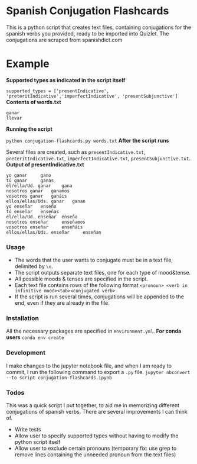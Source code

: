 # Spanish Conjugation Flashcards
This is a python script that creates text files, containing conjugations for the spanish verbs you provided, ready to be imported into Quizlet. The conjugations are scraped from spanishdict.com

# Example
__Supported types as indicated in the script itself__

`supported_types = ['presentIndicative', 'preteritIndicative','imperfectIndicative', 'presentSubjunctive']`
__Contents of words.txt__

```
ganar
llevar
```
__Running the script__

`python conjugation-flashcards.py words.txt`
__After the script runs__

Several files are created, such as `presentIndicative.txt`,
`preteritIndicative.txt`, `imperfectIndicative.txt`, `presentSubjunctive.txt`.
__Output of presentIndicative.txt__

```
yo ganar	 gano
tú ganar	 ganas
él/ella/Ud. ganar	 gana
nosotros ganar	 ganamos
vosotros ganar	 ganáis
ellos/ellas/Uds. ganar	 ganan
yo enseñar	 enseño
tú enseñar	 enseñas
él/ella/Ud. enseñar	 enseña
nosotros enseñar	 enseñamos
vosotros enseñar	 enseñáis
ellos/ellas/Uds. enseñar	 enseñan
```
### Usage
- The words that the user wants to conjugate must be in a text file, delimited by `\n`.
- The script outputs separate text files, one for each type of mood&tense.
- All possible moods & tenses are specified in the script.
- Each text file contains rows of the following format `<pronoun> <verb in infinitive mood><tab><conjugated verb>`
- If the script is run several times, conjugations will be appended to the end, even if they are already in the file. 

### Installation
All the necessary packages are specified in `environment.yml`.
__For conda users__
`conda env create`

### Development
I make changes to the jupyter notebook file, and when I am ready to commit, I run the following command to export a `.py` file.
`jupyter nbconvert --to script conjugation-flashcards.ipynb`

### Todos
This was a quick script I put together, to aid me in memorizing different conjugations of spanish verbs. There are several improvements I can think of. 
- Write tests
- Allow user to specify supported types without having to modify the python script itself
- Allow user to exclude certain pronouns (temporary fix: use grep to remove lines containing the unneeded pronoun from the text files)
